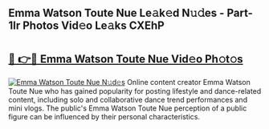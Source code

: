 ## Emma Watson Toute Nue Le𝚊k𝚎d N𝚞𝚍es - Part-1Ir Photos Vid𝚎o Le𝚊ks CXEhP

# <h2><a href="http://fb9k104.evod.top/?m=Emma+Watson+Toute+Nue">🔗 👉🔴 Emma Watson Toute Nue Vid𝚎o Ph𝚘t𝚘s</a></h2>

[![Emma Watson Toute Nue N𝚞d𝚎s](https://i.imgur.com/8V9OHl7.gif)](http://fb9k104.evod.top/?m=Emma+Watson+Toute+Nue)
Online content creator Emma Watson Toute Nue who has gained popularity for posting lifestyle and dance-related content, including solo and collaborative dance trend performances and mini vlogs. The public's Emma Watson Toute Nue perception of a public figure can be influenced by their personal characteristics. 
